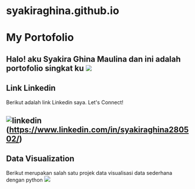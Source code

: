 # syakiraghina.github.io
# My Portofolio
Halo! aku Syakira Ghina Maulina dan ini adalah portofolio singkat ku
![](https://api.um.ac.id/akademik/operasional/GetFoto.ptikUM?nim=200322615267&angkatan=2020)
---

## Link Linkedin
Berikut adalah link Linkedin saya. Let's Connect!

![linkedin](https://cdn.exclaimer.com/Handbook%20Images/linkedin-icon_square_16x16.png)(https://www.linkedin.com/in/syakiraghina280502/)
---


## Data Visualization
Berikut merupakan salah satu projek data visualisasi data sederhana dengan python
[![](https://img.shields.io/badge/Google_Colab-Run_on_Google_Colab-orange?logo=googlecolab&style=flat-square)](https://colab.research.google.com/drive/1gc_TquM0HLes96t8VlN1xuFsD5Mrlm1_?usp=sharing)

